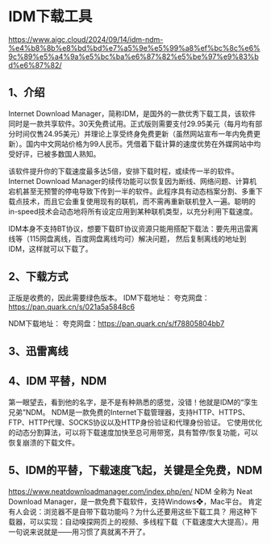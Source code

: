 # IDM下载工具
https://www.aigc.cloud/2024/09/14/idm-ndm-%e4%b8%8b%e8%bd%bd%e7%a5%9e%e5%99%a8%ef%bc%8c%e6%9c%89%e5%a4%9a%e5%bc%ba%e6%87%82%e5%be%97%e9%83%bd%e6%87%82/

## 1、介绍
Internet Download Manager，简称IDM，是国外的一款优秀下载工具，该软件同时是一款共享软件。30天免费试用。正式版则需要支付29.95美元（每月均有部分时间仅售24.95美元）并理论上享受终身免费更新（虽然网站宣布一年内免费更新）。国内中文网站价格为99人民币。凭借着下载计算的速度优势在外媒网站中均受好评，已被多数国人熟知。

该软件提升你的下载速度最多达5倍，安排下载时程，或续传一半的软件。Internet Download Manager的续传功能可以恢复因为断线、网络问题、计算机宕机甚至无预警的停电导致下传到一半的软件。此程序具有动态档案分割、多重下载点技术，而且它会重复使用现有的联机，而不需再重新联机登入一遍。聪明的in-speed技术会动态地将所有设定应用到某种联机类型，以充分利用下载速度。

IDM本身不支持BT协议，想要下载BT协议资源只能用搭配下载法：要先用迅雷离线等（115网盘离线，百度网盘离线均可）解决问题， 然后复制离线的地址到IDM，这样就可以下载了。

## 2、下载方式
正版是收费的，因此需要绿色版本。
IDM下载地址：
夸克网盘：https://pan.quark.cn/s/021a5a5848c6

NDM下载地址：
夸克网盘：https://pan.quark.cn/s/f78805804bb7

## 3、迅雷离线

## 4、IDM 平替，NDM
第一眼望去，看到他的名字，是不是有种熟悉的感觉，没错！他就是IDM的“孪生兄弟”NDM。
NDM是一款免费的Internet下载管理器，支持HTTP、HTTPS、FTP、HTTP代理、SOCKS协议以及HTTP身份验证和代理身份验证。
它使用优化的动态分割算法，可以将下载速度加快至总可用带宽，具有暂停/恢复功能，可以恢复崩溃的下载文件。

## 5、IDM的平替，下载速度飞起，关键是全免费，NDM
https://www.neatdownloadmanager.com/index.php/en/
NDM 全称为 Neat Download Manager，是一款免费下载软件，支持Windows❖，Mac平台。
肯定有人会说：浏览器不是自带下载功能吗？为什么还要用这些下载工具？
用这种下载器，可以实现：自动嗅探网页上的视频、多线程下载（下载速度大大提高）。用一句说来说就是——用习惯了真就离不开了。


